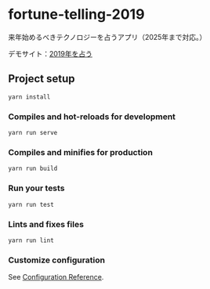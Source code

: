 # fortune-telling-2019

来年始めるべきテクノロジーを占うアプリ（2025年まで対応。）

デモサイト：[2019年を占う](https://fortune-telling-2019.firebaseapp.com/)

## Project setup
```
yarn install
```

### Compiles and hot-reloads for development
```
yarn run serve
```

### Compiles and minifies for production
```
yarn run build
```

### Run your tests
```
yarn run test
```

### Lints and fixes files
```
yarn run lint
```

### Customize configuration
See [Configuration Reference](https://cli.vuejs.org/config/).
